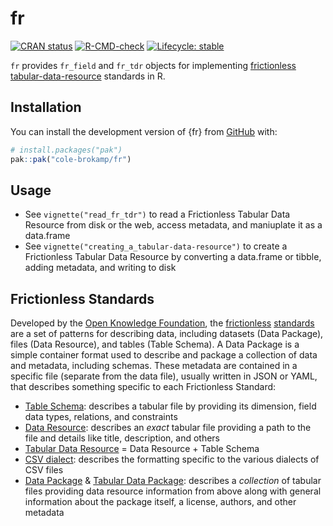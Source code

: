 # fr

<!-- badges: start -->

[![CRAN
status](https://www.r-pkg.org/badges/version/fr)](https://CRAN.R-project.org/package=fr)
[![R-CMD-check](https://github.com/cole-brokamp/fr/actions/workflows/R-CMD-check.yaml/badge.svg)](https://github.com/cole-brokamp/fr/actions/workflows/R-CMD-check.yaml)
[![Lifecycle: stable](https://img.shields.io/badge/lifecycle-stable-brightgreen.svg)](https://lifecycle.r-lib.org/articles/stages.html#stable)
<!-- badges: end -->

`fr` provides `fr_field` and `fr_tdr` objects for implementing
[frictionless](https://specs.frictionlessdata.io)
[tabular-data-resource](https://specs.frictionlessdata.io/tabular-data-resource)
standards in R.

## Installation

You can install the development version of {fr} from
[GitHub](https://github.com/) with:

```r
# install.packages("pak")
pak::pak("cole-brokamp/fr")
```

## Usage

- See `vignette("read_fr_tdr")` to read a Frictionless Tabular Data Resource from disk or the web, access metadata, and maniuplate it as a data.frame
- See `vignette("creating_a_tabular-data-resource")` to create a Frictionless Tabular Data Resource by converting a data.frame or tibble, adding metadata, and writing to disk

## Frictionless Standards

Developed by the [Open Knowledge Foundation](https://okfn.org/), the [frictionless](https://frictionlessdata.io/) [standards](https://specs.frictionlessdata.io/) are a set of patterns for describing data, including datasets (Data Package), files (Data Resource), and tables (Table Schema). A Data Package is a simple container format used to describe and package a collection of data and metadata, including schemas. These metadata are contained in a specific file (separate from the data file), usually written in JSON or YAML, that describes something specific to each Frictionless Standard:

- [Table Schema](https://specs.frictionlessdata.io/table-schema/): describes a tabular file by providing its dimension, field data types, relations, and constraints
- [Data Resource](https://specs.frictionlessdata.io/data-resource/): describes an *exact* tabular file providing a path to the file and details like title, description, and others
- [Tabular Data Resource](https://specs.frictionlessdata.io/tabular-data-resource/) = Data Resource + Table Schema
- [CSV dialect](https://specs.frictionlessdata.io/csv-dialect/): describes the formatting specific to the various dialects of CSV files
- [Data Package](https://specs.frictionlessdata.io/data-package/) & [Tabular Data Package](https://specs.frictionlessdata.io/tabular-data-package/): describes a *collection* of tabular files providing data resource information from above along with general information about the package itself, a license, authors, and other metadata
